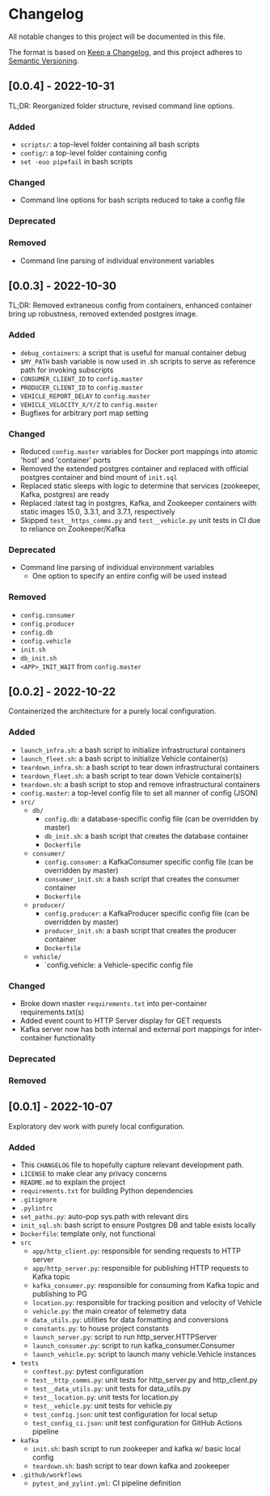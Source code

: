 # Changelog

All notable changes to this project will be documented in this file.

The format is based on [Keep a Changelog](https://keepachangelog.com/en/1.0.0/),
and this project adheres to [Semantic Versioning](https://semver.org/spec/v2.0.0.html).

## [0.0.4] - 2022-10-31

TL;DR: Reorganized folder structure, revised command line options.

### Added

- `scripts/`: a top-level folder containing all bash scripts
- `config/`: a top-level folder containing config
- `set -euo pipefail` in bash scripts

### Changed

- Command line options for bash scripts reduced to take a config file

### Deprecated


### Removed

- Command line parsing of individual environment variables

## [0.0.3] - 2022-10-30

TL;DR: Removed extraneous config from containers, enhanced container bring up robustness, removed extended postgres image.

### Added

- `debug_containers`: a script that is useful for manual container debug
- `$MY_PATH` bash variable is now used in .sh scripts to serve as reference path for invoking subscripts
- `CONSUMER_CLIENT_ID` to `config.master`
- `PRODUCER_CLIENT_ID` to `config.master`
- `VEHICLE_REPORT_DELAY` to `config.master`
- `VEHICLE_VELOCITY_X/Y/Z` to `config.master`
- Bugfixes for arbitrary port map setting

### Changed

- Reduced `config.master` variables for Docker port mappings into atomic 'host' and 'container' ports
- Removed the extended postgres container and replaced with official postgres container and bind mount of `init.sql`
- Replaced static sleeps with logic to determine that services (zookeeper, Kafka, postgres) are ready
- Replaced :latest tag in postgres, Kafka, and Zookeeper containers with static images 15.0, 3.3.1, and 3.7.1, respectively
- Skipped `test__https_comms.py` and `test__vehicle.py` unit tests in CI due to reliance on Zookeeper/Kafka

### Deprecated

- Command line parsing of individual environment variables
    - One option to specify an entire config will be used instead

### Removed

- `config.consumer`
- `config.producer`
- `config.db`
- `config.vehicle`
- `init.sh`
- `db_init.sh`
- `<APP>_INIT_WAIT` from `config.master`

## [0.0.2] - 2022-10-22

Containerized the architecture for a purely local configuration.

### Added

- `launch_infra.sh`: a bash script to initialize infrastructural containers
- `launch_fleet.sh`: a bash script to initialize Vehicle container(s)
- `teardown_infra.sh`: a bash script to tear down infrastructural containers
- `teardown_fleet.sh`: a bash script to tear down Vehicle container(s)
- `teardown.sh`: a bash script to stop and remove infrastructural containers
- `config.master`: a top-level config file to set all manner of config (JSON)
- `src/`
    - `db/`
        - `config.db`: a database-specific config file (can be overridden by master)
        - `db_init.sh`: a bash script that creates the database container
        - `Dockerfile`
    - `consumer/`
        - `config.consumer`: a KafkaConsumer specific config file (can be overridden by master)
        - `consumer_init.sh`: a bash script that creates the consumer container
        - `Dockerfile`
    - `producer/`
        - `config.producer`: a KafkaProducer specific config file (can be overridden by master)
        - `producer_init.sh`: a bash script that creates the producer container
        - `Dockerfile`
    - `vehicle/`
        - `config.vehicle: a Vehicle-specific config file

### Changed

- Broke down master `requirements.txt` into per-container requirements.txt(s)
- Added event count to HTTP Server display for GET requests
- Kafka server now has both internal and external port mappings for inter-container functionality

### Deprecated

### Removed

## [0.0.1] - 2022-10-07

Exploratory dev work with purely local configuration.

### Added
- This `CHANGELOG` file to hopefully capture relevant development path.
- `LICENSE` to make clear any privacy concerns
- `README.md` to explain the project
- `requirements.txt` for building Python dependencies
- `.gitignore`
- `.pylintrc`
- `set_paths.py`: auto-pop sys.path with relevant dirs
- `init_sql.sh`: bash script to ensure Postgres DB and table exists locally
- `Dockerfile`: template only, not functional
- `src`
    - `app/http_client.py`: responsible for sending requests to HTTP server
    - `app/http_server.py`: responsible for publishing HTTP requests to Kafka topic
    - `kafka_consumer.py`: responsible for consuming from Kafka topic and publishing to PG
    - `location.py`: responsible for tracking position and velocity of Vehicle
    - `vehicle.py`: the main creator of telemetry data
    - `data_utils.py`: utilities for data formatting and conversions
    - `constants.py`: to house project constants
    - `launch_server.py`: script to run http_server.HTTPServer
    - `launch_consumer.py`: script to run kafka_consumer.Consumer
    - `launch_vehicle.py`: script to launch many vehicle.Vehicle instances
- `tests`
    - `conftest.py`: pytest configuration
    - `test__http_comms.py`: unit tests for http_server.py and http_client.py
    - `test__data_utils.py`: unit tests for data_utils.py
    - `test__location.py`: unit tests for location.py
    - `test__vehicle.py`: unit tests for vehicle.py
    - `test_config.json`: unit test configuration for local setup
    - `test_config_ci.json`: unit test configuration for GitHub Actions pipeline
- `kafka`
    - `init.sh`: bash script to run zookeeper and kafka w/ basic local config
    - `teardown.sh`: bash script to tear down kafka and zookeeper
- `.github/workflows`
    - `pytest_and_pylint.yml`: CI pipeline definition
